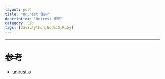 ```yaml
---
layout: post
title: "Unirest 使用"
description: "Unirest 使用"
category: Lib
tags: [Java,Python,NodeJS,Ruby]
---
```





***

# 参考

* [unirest.io](http://unirest.io/)



